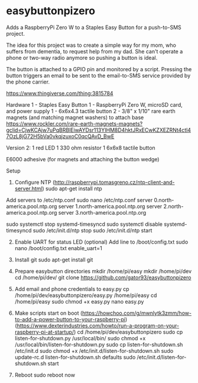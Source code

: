 # easybuttonpizero

Adds a RaspberryPi Zero W to a Staples Easy Button for a push-to-SMS project.

The idea for this project was to create a simple way for my mom, who suffers from dementia, to request help from my dad. She can't operate a phone or two-way radio anymore so pushing a button is ideal.

The button is attached to a GPIO pin and monitored by a script. Pressing the button triggers an email to be sent to the email-to-SMS service provided by the phone carrier.

https://www.thingiverse.com/thing:3815784


Hardware
1 - Staples Easy Button
1 - RaspberryPi Zero W, microSD card, and power supply
1 - 6x6x4.3 tactile button
2 - 3/8" x 1/10" rare earth magnets (and matching magnet washers) to attach base
https://www.rockler.com/rare-earth-magnets-magnets?gclid=CjwKCAjw7uPqBRBlEiwAYDsr113YIHM8D4hktJRxECwKZXEZRNt4ctl47OzL8jG72H5bVa0vkqjzuxoC0qcQAvD_BwE

Version 2:
1 red LED
1 330 ohm resistor
1 6x6x8 tactile button

E6000 adhesive (for magnets and attaching the button wedge)

Setup

1) Configure NTP 
(http://raspberrypi.tomasgreno.cz/ntp-client-and-server.html)
sudo apt-get install ntp

Add servers to /etc/ntp.conf
sudo nano /etc/ntp.conf
server 0.north-america.pool.ntp.org
server 1.north-america.pool.ntp.org
server 2.north-america.pool.ntp.org
server 3.north-america.pool.ntp.org

sudo systemctl stop systemd-timesyncd
sudo systemctl disable systemd-timesyncd
sudo /etc/init.d/ntp stop
sudo /etc/init.d/ntp start

2) Enable UART for status LED (optional)
Add line to /boot/config.txt
sudo nano /boot/config.txt
enable_uart=1

3) Install git
sudo apt-get install git

4) Prepare easybutton directories
mkdir /home/pi/easy
mkdir /home/pi/dev
cd /home/pi/dev/
git clone https://github.com/gator93/easybuttonpizero

5) Add email and phone credentials to easy.py
cp /home/pi/dev/easybuttonpizero/easy.py /home/pi/easy
cd /home/pi/easy
sudo chmod +x easy.py
nano easy.py


6) Make scripts start on boot
(https://howchoo.com/g/mwnlytk3zmm/how-to-add-a-power-button-to-your-raspberry-pi)
(https://www.dexterindustries.com/howto/run-a-program-on-your-raspberry-pi-at-startup/)
cd /home/pi/dev/easybuttonpizero
sudo cp listen-for-shutdown.py /usr/local/bin/
sudo chmod +x /usr/local/bin/listen-for-shutdown.py
sudo cp listen-for-shutdown.sh /etc/init.d
sudo chmod +x /etc/init.d/listen-for-shutdown.sh
sudo update-rc.d listen-for-shutdown.sh defaults
sudo /etc/init.d/listen-for-shutdown.sh start

7) Reboot
sudo reboot now
